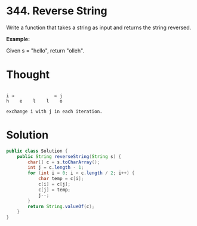 # 344. Reverse String

Write a function that takes a string as input and returns the string reversed.

**Example:**

Given s = "hello", return "olleh".

# Thought

```
       
i →               ← j
h    e    l    l    o                   

exchange i with j in each iteration.
```

# Solution

```java
public class Solution {
    public String reverseString(String s) {
        char[] c = s.toCharArray();
        int j = c.length - 1;
        for (int i = 0; i < c.length / 2; i++) {
            char temp = c[i];
            c[i] = c[j];
            c[j] = temp;
            j--;
        }
        return String.valueOf(c);
    }
}
```



